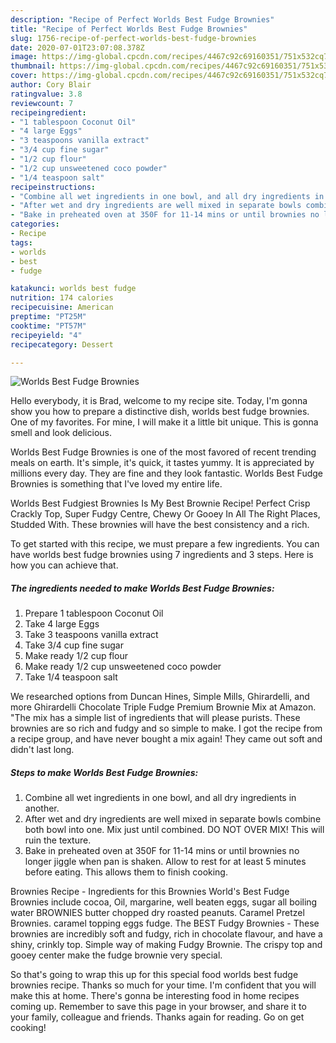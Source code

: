 ```yaml
---
description: "Recipe of Perfect Worlds Best Fudge Brownies"
title: "Recipe of Perfect Worlds Best Fudge Brownies"
slug: 1756-recipe-of-perfect-worlds-best-fudge-brownies
date: 2020-07-01T23:07:08.378Z
image: https://img-global.cpcdn.com/recipes/4467c92c69160351/751x532cq70/worlds-best-fudge-brownies-recipe-main-photo.jpg
thumbnail: https://img-global.cpcdn.com/recipes/4467c92c69160351/751x532cq70/worlds-best-fudge-brownies-recipe-main-photo.jpg
cover: https://img-global.cpcdn.com/recipes/4467c92c69160351/751x532cq70/worlds-best-fudge-brownies-recipe-main-photo.jpg
author: Cory Blair
ratingvalue: 3.8
reviewcount: 7
recipeingredient:
- "1 tablespoon Coconut Oil"
- "4 large Eggs"
- "3 teaspoons vanilla extract"
- "3/4 cup fine sugar"
- "1/2 cup flour"
- "1/2 cup unsweetened coco powder"
- "1/4 teaspoon salt"
recipeinstructions:
- "Combine all wet ingredients in one bowl, and all dry ingredients in another."
- "After wet and dry ingredients are well mixed in separate bowls combine both bowl into one. Mix just until combined. DO NOT OVER MIX! This will ruin the texture."
- "Bake in preheated oven at 350F for 11-14 mins or until brownies no longer jiggle when pan is shaken. Allow to rest for at least 5 minutes before eating. This allows them to finish cooking."
categories:
- Recipe
tags:
- worlds
- best
- fudge

katakunci: worlds best fudge 
nutrition: 174 calories
recipecuisine: American
preptime: "PT25M"
cooktime: "PT57M"
recipeyield: "4"
recipecategory: Dessert

---
```



![Worlds Best Fudge Brownies](https://img-global.cpcdn.com/recipes/4467c92c69160351/751x532cq70/worlds-best-fudge-brownies-recipe-main-photo.jpg)

Hello everybody, it is Brad, welcome to my recipe site. Today, I'm gonna show you how to prepare a distinctive dish, worlds best fudge brownies. One of my favorites. For mine, I will make it a little bit unique. This is gonna smell and look delicious.

Worlds Best Fudge Brownies is one of the most favored of recent trending meals on earth. It's simple, it's quick, it tastes yummy. It is appreciated by millions every day. They are fine and they look fantastic. Worlds Best Fudge Brownies is something that I've loved my entire life.

Worlds Best Fudgiest Brownies Is My Best Brownie Recipe! Perfect Crisp Crackly Top, Super Fudgy Centre, Chewy Or Gooey In All The Right Places, Studded With. These brownies will have the best consistency and a rich.


To get started with this recipe, we must prepare a few ingredients. You can have worlds best fudge brownies using 7 ingredients and 3 steps. Here is how you can achieve that.

<!--inarticleads1-->

##### The ingredients needed to make Worlds Best Fudge Brownies:

1. Prepare 1 tablespoon Coconut Oil
1. Take 4 large Eggs
1. Take 3 teaspoons vanilla extract
1. Take 3/4 cup fine sugar
1. Make ready 1/2 cup flour
1. Make ready 1/2 cup unsweetened coco powder
1. Take 1/4 teaspoon salt


We researched options from Duncan Hines, Simple Mills, Ghirardelli, and more Ghirardelli Chocolate Triple Fudge Premium Brownie Mix at Amazon. &#34;The mix has a simple list of ingredients that will please purists. These brownies are so rich and fudgy and so simple to make. I got the recipe from a recipe group, and have never bought a mix again! They came out soft and didn&#39;t last long. 

<!--inarticleads2-->

##### Steps to make Worlds Best Fudge Brownies:

1. Combine all wet ingredients in one bowl, and all dry ingredients in another.
1. After wet and dry ingredients are well mixed in separate bowls combine both bowl into one. Mix just until combined. DO NOT OVER MIX! This will ruin the texture.
1. Bake in preheated oven at 350F for 11-14 mins or until brownies no longer jiggle when pan is shaken. Allow to rest for at least 5 minutes before eating. This allows them to finish cooking.


Brownies Recipe - Ingredients for this Brownies World&#39;s Best Fudge Brownies include cocoa, Oil, margarine, well beaten eggs, sugar all boiling water BROWNIES butter chopped dry roasted peanuts. Caramel Pretzel Brownies. caramel topping eggs fudge. The BEST Fudgy Brownies - These brownies are incredibly soft and fudgy, rich in chocolate flavour, and have a shiny, crinkly top. Simple way of making Fudgy Brownie. The crispy top and gooey center make the fudge brownie very special. 

So that's going to wrap this up for this special food worlds best fudge brownies recipe. Thanks so much for your time. I'm confident that you will make this at home. There's gonna be interesting food in home recipes coming up. Remember to save this page in your browser, and share it to your family, colleague and friends. Thanks again for reading. Go on get cooking!

